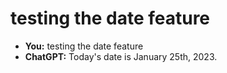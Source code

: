# testing the date feature

- **You:** testing the date feature
- **ChatGPT:** Today's date is January 25th, 2023.
